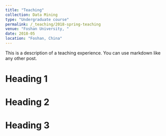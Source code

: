 ```yaml
---
title: "Teaching"
collection: Data Mining
type: "Undergraduate course"
permalink: /_teaching/2018-spring-teaching
venue: "Foshan University, "
date: 2018-05
location: "Foshan, China"
---
```


This is a description of a teaching experience. You can use markdown like any other post.

Heading 1
======

Heading 2
======

Heading 3
======
